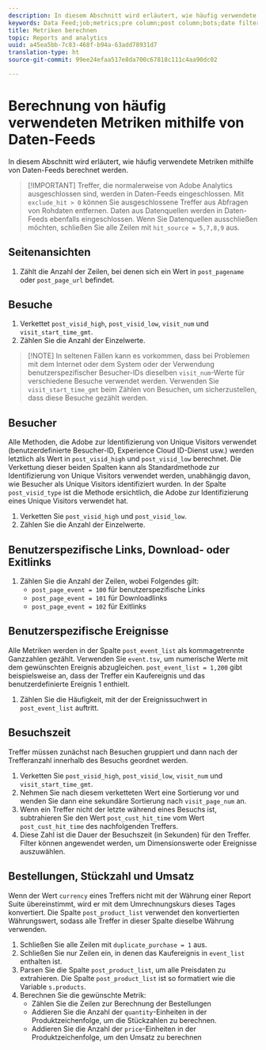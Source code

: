 ```yaml
---
description: In diesem Abschnitt wird erläutert, wie häufig verwendete Metriken mithilfe von Daten-Feeds berechnet werden.
keywords: Data Feed;job;metrics;pre column;post column;bots;date filtering;event string;common;formulas
title: Metriken berechnen
topic: Reports and analytics
uuid: a45ea5bb-7c83-468f-b94a-63add78931d7
translation-type: ht
source-git-commit: 99ee24efaa517e8da700c67818c111c4aa90dc02

---
```



# Berechnung von häufig verwendeten Metriken mithilfe von Daten-Feeds

In diesem Abschnitt wird erläutert, wie häufig verwendete Metriken mithilfe von Daten-Feeds berechnet werden.

> [!IMPORTANT] Treffer, die normalerweise von Adobe Analytics ausgeschlossen sind, werden in Daten-Feeds eingeschlossen. Mit `exclude_hit > 0` können Sie ausgeschlossene Treffer aus Abfragen von Rohdaten entfernen. Daten aus Datenquellen werden in Daten-Feeds ebenfalls eingeschlossen. Wenn Sie Datenquellen ausschließen möchten, schließen Sie alle Zeilen mit `hit_source = 5,7,8,9` aus.

## Seitenansichten

1. Zählt die Anzahl der Zeilen, bei denen sich ein Wert in `post_pagename` oder `post_page_url` befindet.

## Besuche

1. Verkettet `post_visid_high`, `post_visid_low`, `visit_num` und `visit_start_time_gmt`.
1. Zählen Sie die Anzahl der Einzelwerte.

> [!NOTE] In seltenen Fällen kann es vorkommen, dass bei Problemen mit dem Internet oder dem System oder der Verwendung benutzerspezifischer Besucher-IDs dieselben `visit_num`-Werte für verschiedene Besuche verwendet werden. Verwenden Sie `visit_start_time_gmt` beim Zählen von Besuchen, um sicherzustellen, dass diese Besuche gezählt werden.

## Besucher

Alle Methoden, die Adobe zur Identifizierung von Unique Visitors verwendet (benutzerdefinierte Besucher-ID, Experience Cloud ID-Dienst usw.) werden letztlich als Wert in `post_visid_high` und `post_visid_low` berechnet. Die Verkettung dieser beiden Spalten kann als Standardmethode zur Identifizierung von Unique Visitors verwendet werden, unabhängig davon, wie Besucher als Unique Visitors identifiziert wurden. In der Spalte `post_visid_type` ist die Methode ersichtlich, die Adobe zur Identifizierung eines Unique Visitors verwendet hat.

1. Verketten Sie `post_visid_high` und `post_visid_low`.
2. Zählen Sie die Anzahl der Einzelwerte.

## Benutzerspezifische Links, Download- oder Exitlinks

1. Zählen Sie die Anzahl der Zeilen, wobei Folgendes gilt:
   * `post_page_event = 100` für benutzerspezifische Links
   * `post_page_event = 101` für Downloadlinks
   * `post_page_event = 102` für Exitlinks

## Benutzerspezifische Ereignisse

Alle Metriken werden in der Spalte `post_event_list` als kommagetrennte Ganzzahlen gezählt. Verwenden Sie `event.tsv`, um numerische Werte mit dem gewünschten Ereignis abzugleichen. `post_event_list = 1,200` gibt beispielsweise an, dass der Treffer ein Kaufereignis und das benutzerdefinierte Ereignis 1 enthielt.

1. Zählen Sie die Häufigkeit, mit der der Ereignissuchwert in `post_event_list` auftritt.

## Besuchszeit

Treffer müssen zunächst nach Besuchen gruppiert und dann nach der Trefferanzahl innerhalb des Besuchs geordnet werden.

1. Verketten Sie `post_visid_high`, `post_visid_low`, `visit_num` und `visit_start_time_gmt`.
2. Nehmen Sie nach diesem verketteten Wert eine Sortierung vor und wenden Sie dann eine sekundäre Sortierung nach `visit_page_num` an.
3. Wenn ein Treffer nicht der letzte während eines Besuchs ist, subtrahieren Sie den Wert `post_cust_hit_time` vom Wert `post_cust_hit_time` des nachfolgenden Treffers.
4. Diese Zahl ist die Dauer der Besuchszeit (in Sekunden) für den Treffer. Filter können angewendet werden, um Dimensionswerte oder Ereignisse auszuwählen.

## Bestellungen, Stückzahl und Umsatz

Wenn der Wert `currency` eines Treffers nicht mit der Währung einer Report Suite übereinstimmt, wird er mit dem Umrechnungskurs dieses Tages konvertiert. Die Spalte `post_product_list` verwendet den konvertierten Währungswert, sodass alle Treffer in dieser Spalte dieselbe Währung verwenden.

1. Schließen Sie alle Zeilen mit `duplicate_purchase = 1` aus.
2. Schließen Sie nur Zeilen ein, in denen das Kaufereignis in `event_list` enthalten ist.
3. Parsen Sie die Spalte `post_product_list`, um alle Preisdaten zu extrahieren. Die Spalte `post_product_list` ist so formatiert wie die Variable `s.products`.
4. Berechnen Sie die gewünschte Metrik:
   * Zählen Sie die Zeilen zur Berechnung der Bestellungen
   * Addieren Sie die Anzahl der `quantity`-Einheiten in der Produktzeichenfolge, um die Stückzahlen zu berechnen.
   * Addieren Sie die Anzahl der `price`-Einheiten in der Produktzeichenfolge, um den Umsatz zu berechnen
